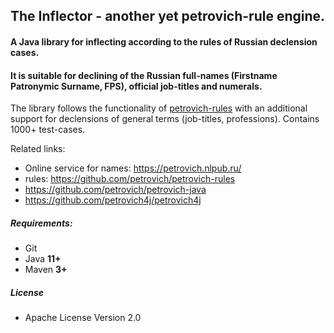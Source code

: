 ## The Inflector - another yet petrovich-rule engine.

#### A Java library for inflecting according to the rules of Russian declension cases.

#### It is suitable for declining of the Russian full-names (Firstname Patronymic Surname, FPS), official job-titles and numerals.

The library follows the functionality of [petrovich-rules](https://github.com/petrovich)
with an additional support for declensions of general terms (job-titles, professions). Contains 1000+ test-cases.

Related links:

- Online service for names: https://petrovich.nlpub.ru/
- rules: https://github.com/petrovich/petrovich-rules
- https://github.com/petrovich/petrovich-java
- https://github.com/petrovich4j/petrovich4j

##### Requirements:

- Git
- Java **11+**
- Maven **3+**

##### License

* Apache License Version 2.0